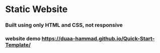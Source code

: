 # Static Website
### Built using only HTML and CSS, not responsive 
### website demo https://duaa-hammad.github.io/Quick-Start-Template/
